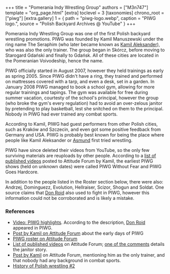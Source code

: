 +++
title = "Pomerania Indy Wrestling Group"
authors = ["M3n747"]
template = "org_page.html"
[extra]
toclevel = 3
[taxonomies]
chrono_root = ["piwg"]
[extra.gallery]
1 = { path = "piwg-logo.webp", caption = "PIWG logo.", source = "Polish Backyard Archives @ YouTube" }
+++

Pomerania Indy Wrestling Group was one of the first Polish backyard wrestling promotions. PIWG was founded by Kamil Manuszewski under the ring name The Seraphim (who later became known as [Kamil Aleksander](@/w/kamil-aleksander.md)), who was also the only trainer. The group began in Skórcz, before moving to Starogard Gdański and finally to Gdańsk. All of these cities are located in the Pomeranian Voivodeship, hence the name.

PIWG officially started in August 2007, however they held trainings as early as spring 2005. Since PIWG didn't have a ring, they trained and performed on mattresses covered with a tarp, and even a desk, set in a garden. In January 2008 PIWG managed to book a school gym, allowing for more regular trainings and tapings. The gym was available for free during summer vacation, courtesty of the school's principal, however the group (who broke the gym's every regulation) had to avoid an over-zelous janitor by pretending to play basketball, lest she snitched on them to the principal. Nobody in PIWG had ever trained any combat sports.

According to Kamil, PIWG had guest performers from other Polish cities, such as Kraków and Szczecin, and even got some positive feedback from Germany and USA. PIWG is probably best known for being the place where people like Kamil Aleksander or [Asmund](@/w/asmund.md) first tried wrestling.

PIWG have since deleted their videos from YouTube, so the only few surviving materials are reuploads by other people. According to a [list of published videos][atti-wydane-filmiki] posted to Attitude Forum by Kamil, the earliest PIWG shows (held on unknown dates) were called PIWG Without Fear and PIWG Goes Hardcore.

In addition to the people listed in the Roster section below, there were also: Andrzej, Dominguezz, Evolution, Hellraiser, Scizor, Shogun and Soldat. One source claims that [Don Roid](@/w/don-roid.md) also used to fight in PIWG, however this information could not be corroborated and is likely a mistake.

### References

* [Video: PIWG highlights](https://www.youtube.com/watch?v=Y_nbqih-e_U). According to the description, [Don Roid](@/w/don-roid.md) appeared in PIWG.
* [Post by Kamil on Attitude Forum](https://forum.wrestling.pl/topic/11265-piwg-historia-przed-attitudepl/) about the early days of PIWG
* [PIWG roster on Attitude Forum](https://forum.wrestling.pl/topic/11264-piwg-roster/)
* [List of published videos][atti-wydane-filmiki] on Attitude Forum; [one of the comments][atti-sprzataczka] details the janitor story.
* [Post by Kamil](https://forum.wrestling.pl/topic/11301-piwg-new-blood-2008-08-06/page/2/#findComment-110440) on Attitude Forum, mentioning him as the only trainer, and that nobody had any background in combat sports.
* [History of Polish wrestling #2](https://mywrestling.com.pl/historia-polskiego-wrestlingu-2-proby-ponownego-wprowadzenia-wrestlingu-do-polski-poczatki-ddw-wielka-gala-w-stodole/)

[atti-wydane-filmiki]:https://forum.wrestling.pl/topic/11267-piwg-wydane-filmiki-2008-08-03/
[atti-sprzataczka]:https://forum.wrestling.pl/topic/11267-piwg-wydane-filmiki-2008-08-03/page/2/#findComment-105180
[pomorskie]:https://en.wikipedia.org/wiki/Pomeranian_Voivodeship
[pomorze]:https://en.wikipedia.org/wiki/Pomerania
